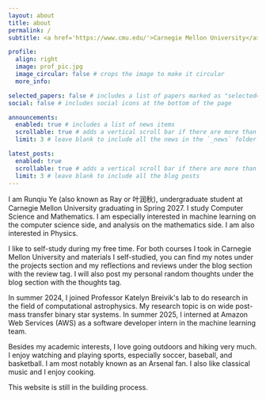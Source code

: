 ```yaml
---
layout: about
title: about
permalink: /
subtitle: <a href='https://www.cmu.edu/'>Carnegie Mellon University</a> 

profile:
  align: right
  image: prof_pic.jpg
  image_circular: false # crops the image to make it circular
  more_info: 

selected_papers: false # includes a list of papers marked as "selected={true}"
social: false # includes social icons at the bottom of the page

announcements:
  enabled: true # includes a list of news items
  scrollable: true # adds a vertical scroll bar if there are more than 3 news items
  limit: 3 # leave blank to include all the news in the `_news` folder

latest_posts:
  enabled: true
  scrollable: true # adds a vertical scroll bar if there are more than 3 new posts items
  limit: 3 # leave blank to include all the blog posts
---
```

I am Runqiu Ye (also known as Ray or 叶润秋), 
undergraduate student at Carnegie Mellon University graduating in Spring 2027. 
I study Computer Science and Mathematics. 
I am especially interested in machine learning on the computer science 
side, and analysis on the mathematics side. I am also interested in Physics.

I like to self-study during my free time. For both courses I took 
in Carnegie Mellon University and materials I self-studied, you can find 
my notes under the projects section and my reflections and reviews under the 
blog section with the review tag. I will also post my personal random thoughts 
under the blog section with the thoughts tag.

In summer 2024, I joined Professor Katelyn Breivik's lab to do research in the
field of computational astrophysics. My research topic is on wide post-mass
transfer binary star systems. In summer 2025, I interned at Amazon Web Services 
(AWS) as a software developer intern in the machine learning team.

Besides my academic interests, I love going outdoors and hiking very much. I
enjoy watching and playing sports, especially soccer, baseball, and basketball.
I am most notably known as an Arsenal fan. 
I also like classical music and I enjoy cooking. 

This website is still in the building process.

